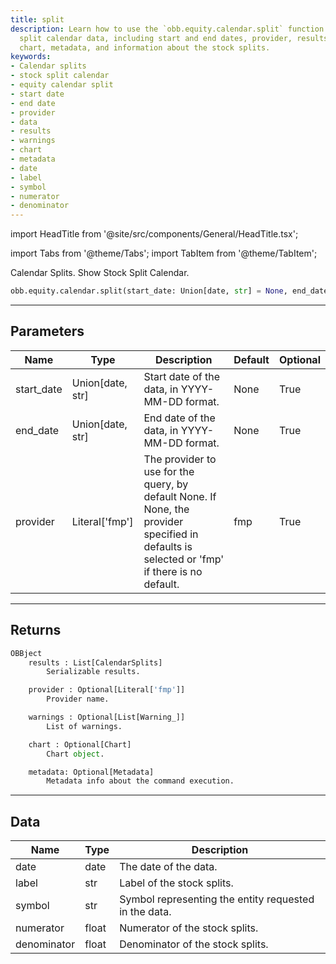 ```yaml
---
title: split
description: Learn how to use the `obb.equity.calendar.split` function to show stock
  split calendar data, including start and end dates, provider, results, warnings,
  chart, metadata, and information about the stock splits.
keywords:
- Calendar splits
- stock split calendar
- equity calendar split
- start date
- end date
- provider
- data
- results
- warnings
- chart
- metadata
- date
- label
- symbol
- numerator
- denominator
---
```


import HeadTitle from '@site/src/components/General/HeadTitle.tsx';

<HeadTitle title="equity /calendar/split - Reference | OpenBB Platform Docs" />

<!-- markdownlint-disable MD012 MD031 MD033 -->

import Tabs from '@theme/Tabs';
import TabItem from '@theme/TabItem';

Calendar Splits. Show Stock Split Calendar.

```python wordwrap
obb.equity.calendar.split(start_date: Union[date, str] = None, end_date: Union[date, str] = None, provider: Literal[str] = fmp)
```

---

## Parameters

<Tabs>
<TabItem value="standard" label="Standard">

| Name | Type | Description | Default | Optional |
| ---- | ---- | ----------- | ------- | -------- |
| start_date | Union[date, str] | Start date of the data, in YYYY-MM-DD format. | None | True |
| end_date | Union[date, str] | End date of the data, in YYYY-MM-DD format. | None | True |
| provider | Literal['fmp'] | The provider to use for the query, by default None. If None, the provider specified in defaults is selected or 'fmp' if there is no default. | fmp | True |
</TabItem>

</Tabs>

---

## Returns

```python wordwrap
OBBject
    results : List[CalendarSplits]
        Serializable results.

    provider : Optional[Literal['fmp']]
        Provider name.

    warnings : Optional[List[Warning_]]
        List of warnings.

    chart : Optional[Chart]
        Chart object.

    metadata: Optional[Metadata]
        Metadata info about the command execution.
```

---

## Data

<Tabs>
<TabItem value="standard" label="Standard">

| Name | Type | Description |
| ---- | ---- | ----------- |
| date | date | The date of the data. |
| label | str | Label of the stock splits. |
| symbol | str | Symbol representing the entity requested in the data. |
| numerator | float | Numerator of the stock splits. |
| denominator | float | Denominator of the stock splits. |
</TabItem>

</Tabs>

